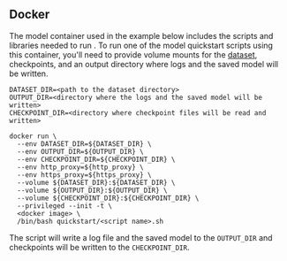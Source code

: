<!-- 60. Docker -->
## Docker

The model container used in the example below includes the scripts and
libraries needed to run <model name> <precision> <mode>. To run one of the
model quickstart scripts using this container, you'll need to provide
volume mounts for the [dataset](#dataset), checkpoints, and an output
directory where logs and the saved model will be written.
```
DATASET_DIR=<path to the dataset directory>
OUTPUT_DIR=<directory where the logs and the saved model will be written>
CHECKPOINT_DIR=<directory where checkpoint files will be read and written>

docker run \
  --env DATASET_DIR=${DATASET_DIR} \
  --env OUTPUT_DIR=${OUTPUT_DIR} \
  --env CHECKPOINT_DIR=${CHECKPOINT_DIR} \
  --env http_proxy=${http_proxy} \
  --env https_proxy=${https_proxy} \
  --volume ${DATASET_DIR}:${DATASET_DIR} \
  --volume ${OUTPUT_DIR}:${OUTPUT_DIR} \
  --volume ${CHECKPOINT_DIR}:${CHECKPOINT_DIR} \
  --privileged --init -t \
  <docker image> \
  /bin/bash quickstart/<script name>.sh
```

The script will write a log file and the saved model to the `OUTPUT_DIR`
and checkpoints will be written to the `CHECKPOINT_DIR`.
